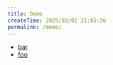 ```yaml
---
title: Demo
createTime: 2025/03/02 21:05:36
permalink: /demo/
---
```


- [bar](./bar.md)
- [foo](./foo.md)
